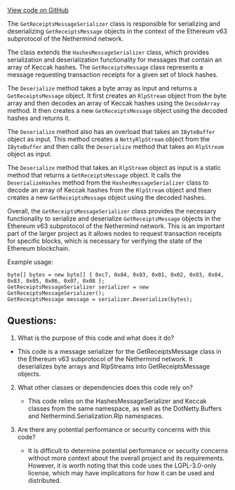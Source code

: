 [View code on GitHub](https://github.com/nethermindeth/nethermind/Nethermind.Network/P2P/Subprotocols/Eth/V63/Messages/GetReceiptsMessageSerializer.cs)

The `GetReceiptsMessageSerializer` class is responsible for serializing and deserializing `GetReceiptsMessage` objects in the context of the Ethereum v63 subprotocol of the Nethermind network. 

The class extends the `HashesMessageSerializer` class, which provides serialization and deserialization functionality for messages that contain an array of Keccak hashes. The `GetReceiptsMessage` class represents a message requesting transaction receipts for a given set of block hashes.

The `Deserialize` method takes a byte array as input and returns a `GetReceiptsMessage` object. It first creates an `RlpStream` object from the byte array and then decodes an array of Keccak hashes using the `DecodeArray` method. It then creates a new `GetReceiptsMessage` object using the decoded hashes and returns it.

The `Deserialize` method also has an overload that takes an `IByteBuffer` object as input. This method creates a `NettyRlpStream` object from the `IByteBuffer` and then calls the `Deserialize` method that takes an `RlpStream` object as input.

The `Deserialize` method that takes an `RlpStream` object as input is a static method that returns a `GetReceiptsMessage` object. It calls the `DeserializeHashes` method from the `HashesMessageSerializer` class to decode an array of Keccak hashes from the `RlpStream` object and then creates a new `GetReceiptsMessage` object using the decoded hashes.

Overall, the `GetReceiptsMessageSerializer` class provides the necessary functionality to serialize and deserialize `GetReceiptsMessage` objects in the Ethereum v63 subprotocol of the Nethermind network. This is an important part of the larger project as it allows nodes to request transaction receipts for specific blocks, which is necessary for verifying the state of the Ethereum blockchain. 

Example usage:

```
byte[] bytes = new byte[] { 0xc7, 0x84, 0x83, 0x01, 0x02, 0x03, 0x04, 0x83, 0x05, 0x06, 0x07, 0x08 };
GetReceiptsMessageSerializer serializer = new GetReceiptsMessageSerializer();
GetReceiptsMessage message = serializer.Deserialize(bytes);
```
## Questions: 
 1. What is the purpose of this code and what does it do?
   - This code is a message serializer for the GetReceiptsMessage class in the Ethereum v63 subprotocol of the Nethermind network. It deserializes byte arrays and RlpStreams into GetReceiptsMessage objects.

2. What other classes or dependencies does this code rely on?
   - This code relies on the HashesMessageSerializer and Keccak classes from the same namespace, as well as the DotNetty.Buffers and Nethermind.Serialization.Rlp namespaces.

3. Are there any potential performance or security concerns with this code?
   - It is difficult to determine potential performance or security concerns without more context about the overall project and its requirements. However, it is worth noting that this code uses the LGPL-3.0-only license, which may have implications for how it can be used and distributed.
